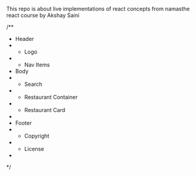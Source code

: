 This repo is about live implementations of react concepts from namasthe react course by Akshay Saini


/**
 * Header
 *  - Logo
 *  - Nav Items
 * Body
 *  - Search
 *  - Restaurant Container
 *    - Restaurant Card
 *
 * Footer
 *  - Copyright
 *  - License
 *
 */